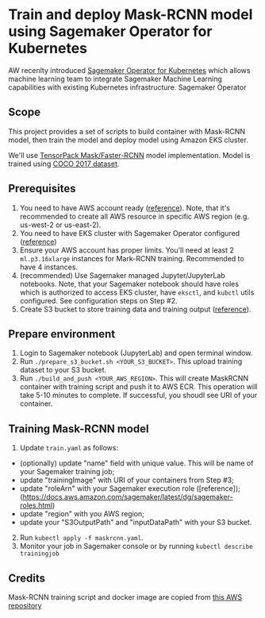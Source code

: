 # Train and deploy Mask-RCNN model using Sagemaker Operator for Kubernetes
AW recenlty introduced [Sagemaker Operator for Kubernetes](https://aws.amazon.com/blogs/machine-learning/introducing-amazon-sagemaker-operators-for-kubernetes/) which allows machine learning team to integrate Sagemaker Machine Learning capabilities with existing Kubernetes infrastructure. Sagemaker Operator 

## Scope
This project provides a set of scripts to build container with Mask-RCNN model, then train the model and deploy model using Amazon EKS cluster.

We'll use [TensorPack Mask/Faster-RCNN](https://github.com/tensorpack/tensorpack/tree/master/examples/FasterRCNN) model implementation. Model is trained using [COCO 2017 dataset](http://cocodataset.org/#home).

## Prerequisites
1. You need to have AWS account ready ([reference](https://aws.amazon.com/premiumsupport/knowledge-center/create-and-activate-aws-account/)). Note, that it's recommended to create all AWS resource in specific AWS region (e.g. us-west-2 or us-east-2).
2. You need to have EKS cluster with Sagemaker Operator configured ([reference](https://sagemaker.readthedocs.io/en/stable/amazon_sagemaker_operators_for_kubernetes.html#setup-and-operator-deployment))
3. Ensure your AWS account has proper limits. You'll need at least 2 `ml.p3.16xlarge` instances for Mark-RCNN training. Recommended to have 4 instances. 
4. (recommended) Use Sagemaker managed Jupyter/JupyterLab notebooks. Note, that your Sagemaker notebook should have roles which is authorized to access EKS cluster, have `eksctl`, and `kubctl` utils configured. See configuration steps on Step #2.
5. Create S3 bucket to store training data and training output ([reference](https://docs.aws.amazon.com/AmazonS3/latest/user-guide/create-bucket.html)).

## Prepare environment
1. Login to Sagemaker notebook (JupyterLab) and open terminal window.
2. Run `./prepare_s3_bucket.sh <YOUR_S3_BUCKET>`. This upload training dataset to your S3 bucket. 
3. Run `./build_and_push <YOUR_AWS_REGION>`. This will create MaskRCNN container with training script and push it to AWS ECR. This operation will take 5-10 minutes to complete. If successful, you shoudl see URI of your container.

## Training Mask-RCNN model
1. Update `train.yaml` as follows:
- (optionally) update "name" field with unique value. This will be name of your Sagemaker training job;
- update "trainingImage" with URI of your containers from Step #3;
- update "roleArn" with your Sagemaker execution role ([reference]);(https://docs.aws.amazon.com/sagemaker/latest/dg/sagemaker-roles.html)
- update "region" with you AWS region;
- update your "S3OutputPath" and "inputDataPath" with your S3 bucket.
2. Run `kubectl apply -f maskrcnn.yaml`. 
3. Monitor your job in Sagemaker console or by running `kubectl describe trainingjob`

## Credits
Mask-RCNN training script and docker image are copied from [this AWS repository](https://github.com/awslabs/amazon-sagemaker-examples/tree/master/advanced_functionality/distributed_tensorflow_mask_rcnn)
